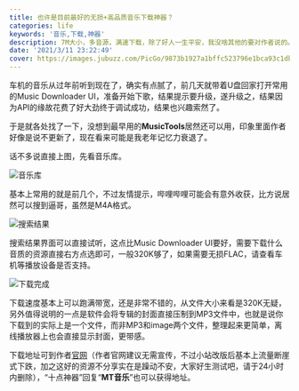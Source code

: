 ```yaml
---
title: 也许是目前最好的无损+高品质音乐下载神器？
categories: life
keywords: '音乐,下载,神器'
description: 7M大小，多音源，满速下载，除了好人一生平安，我没啥其他的要对作者说的。
date: '2021/3/11 23:22:49'
cover: https://images.jubuzz.com/PicGo/9873b1927a1bffc523796e1bca93c1db-547a2f.jpg
---
```


车机的音乐从过年前听到现在了，确实有点腻了，前几天就带着U盘回家打开常用的Music Downloader UI，准备开始下歌，结果提示要升级，遂升级之，结果因为API的缘故花费了好大劲终于调试成功，结果也兴趣索然了。

于是就各处找了一下，没想到最早用的**MusicTools**居然还可以用，印象里面作者好像是说不更新了，现在看来可能是我老年记忆力衰退了。

话不多说直接上图，先看音乐库。

![音乐库](https://images.jubuzz.com/PicGo/bcdf6805e75ead70d8debe5c30f8128d-b5a596.png)

基本上常用的就是前几个，不过友情提示，哔哩哔哩可能会有意外收获，比方说居然可以搜到逼哥，虽然是M4A格式。

![搜索结果](https://images.jubuzz.com/PicGo/47d3a48d76cb9919c81a020e16946dbc-794bc8.png)

搜索结果界面可以直接试听，这点比Music Downloader UI要好，需要下载什么音质的资源直接右方点选即可，一般320K够了，如果需要无损FLAC，请查看车机等播放设备是否支持。

![下载完成](https://images.jubuzz.com/PicGo/314f9c8d54346df73e3522b13a0e2e02-fe9f82.png)

下载速度基本上可以跑满带宽，还是非常不错的，从文件大小来看是320K无疑，另外值得说明的一点是软件会将专辑的封面直接压制到MP3文件中，也就是说你下载到的实际上是一个文件，而非MP3和image两个文件，整理起来更简单，离线播放器上也会直接显示封面，更带感。

下载地址可到作者[官网](http://tool.yijingying.com/musictools/)（作者官网建议无需宣传，不过小站改版后基本上流量断崖式下跌，加之这好的资源不分享实在是躁动不安，大家好生测试吧，请于24小时内删除），“十点神器”回复“**MT音乐**”也可以获得地址。